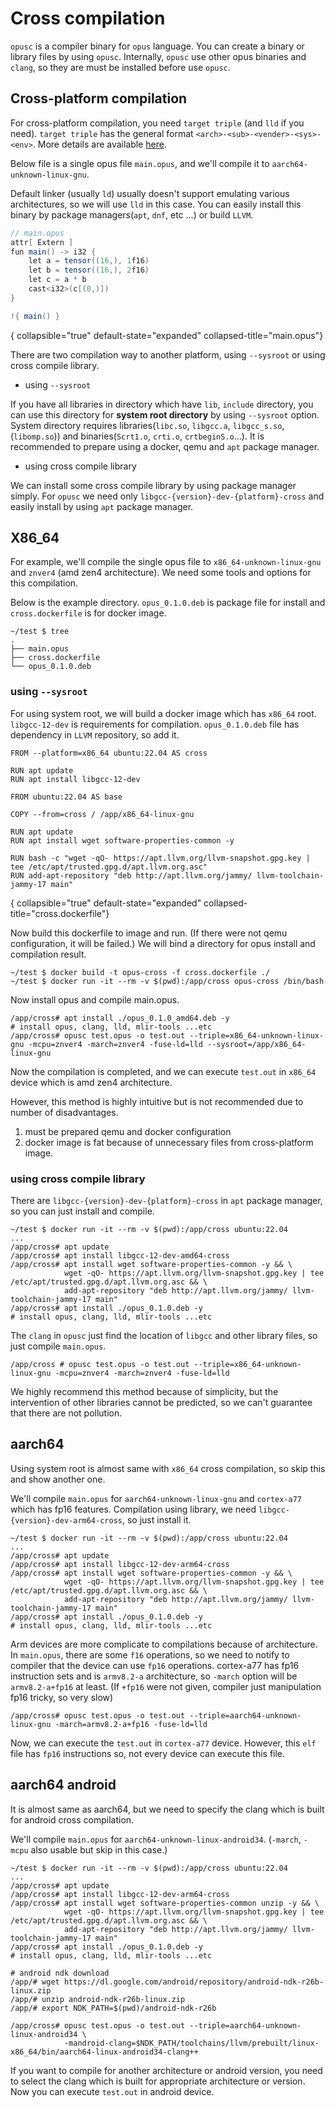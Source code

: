 # Cross compilation

`opusc` is a compiler binary for `opus` language. You can create a binary or library files by using `opusc`.
Internally, `opusc` use other opus binaries and `clang`, so they are must be installed before use `opusc`.

## Cross-platform compilation

For cross-platform compilation, you need `target triple` (and `lld` if you need). `target triple` has the general
format `<arch>-<sub>-<vender>-<sys>-<env>`. More details are
available [here](https://clang.llvm.org/docs/CrossCompilation.html).

Below file is a single opus file `main.opus`, and we'll compile it to `aarch64-unknown-linux-gnu`.

Default linker (usually `ld`) usually doesn't support emulating various architectures, so we will use `lld` in this
case. You can easily install this
binary by package managers(`apt`, `dnf`, etc ...) or build `LLVM`.

```C#
// main.opus
attr[ Extern ]
fun main() -> i32 {
    let a = tensor((16,), 1f16)
    let b = tensor((16,), 2f16)
    let c = a * b
    cast<i32>(c[(0,)])
}

!{ main() }
```

{ collapsible="true" default-state="expanded" collapsed-title="main.opus"}

There are two compilation way to another platform, using `--sysroot` or using cross compile library.

- using `--sysroot`

If you have all libraries in directory which have `lib`, `include` directory, you can use this directory for **system
root directory** by using `--sysroot` option. System directory requires
libraries(`libc.so`, `libgcc.a`, `libgcc_s.so`, (`libomp.so`)) and binaries(`Scrt1.o`, `crti.o`, `crtbeginS.o`...). It
is recommended to prepare using a docker, qemu and `apt` package manager.

- using cross compile library

We can install some cross compile library by using package manager simply. For `opusc` we need
only `libgcc-{version}-dev-{platform}-cross` and easily install by using `apt` package manager.

## X86_64

For example, we'll compile the single opus file to `x86_64-unknown-linux-gnu` and `znver4` (amd zen4 architecture). We
need some tools and options for this compilation.

Below is the example directory. `opus_0.1.0.deb` is package file for install and `cross.dockerfile` is for docker
image.

```Shell
~/test $ tree
.
├── main.opus
├── cross.dockerfile
└── opus_0.1.0.deb
```

### using `--sysroot`

For using system root, we will build a docker image which has `x86_64` root. `libgcc-12-dev` is requirements for
compilation. `opus_0.1.0.deb` file has dependency in `LLVM` repository, so add it.

```Docker
FROM --platform=x86_64 ubuntu:22.04 AS cross

RUN apt update
RUN apt install libgcc-12-dev

FROM ubuntu:22.04 AS base 

COPY --from=cross / /app/x86_64-linux-gnu

RUN apt update
RUN apt install wget software-properties-common -y

RUN bash -c "wget -qO- https://apt.llvm.org/llvm-snapshot.gpg.key | tee /etc/apt/trusted.gpg.d/apt.llvm.org.asc"
RUN add-apt-repository "deb http://apt.llvm.org/jammy/ llvm-toolchain-jammy-17 main"
```

{ collapsible="true" default-state="expanded" collapsed-title="cross.dockerfile"}

Now build this dockerfile to image and run. (If there were not qemu configuration, it will be failed.) We will bind a
directory for opus install and compilation result.

```Shell
~/test $ docker build -t opus-cross -f cross.dockerfile ./ 
~/test $ docker run -it --rm -v $(pwd):/app/cross opus-cross /bin/bash
```

Now install opus and compile main.opus.

```Shell
/app/cross# apt install ./opus_0.1.0_amd64.deb -y
# install opus, clang, lld, mlir-tools ...etc
/app/cross# opusc test.opus -o test.out --triple=x86_64-unknown-linux-gnu -mcpu=znver4 -march=znver4 -fuse-ld=lld --sysroot=/app/x86_64-linux-gnu
```

Now the compilation is completed, and we can execute `test.out` in `x86_64` device which is amd zen4 architecture.

However, this method is highly intuitive but is not recommended due to number of disadvantages.

1. must be prepared qemu and docker configuration
2. docker image is fat because of unnecessary files from cross-platform image.

### using cross compile library

There are `libgcc-{version}-dev-{platform}-cross` in `apt` package manager, so you can just install and compile.

```Shell
~/test $ docker run -it --rm -v $(pwd):/app/cross ubuntu:22.04
...
/app/cross# apt update
/app/cross# apt install libgcc-12-dev-amd64-cross
/app/cross# apt install wget software-properties-common -y && \
            wget -qO- https://apt.llvm.org/llvm-snapshot.gpg.key | tee /etc/apt/trusted.gpg.d/apt.llvm.org.asc && \
            add-apt-repository "deb http://apt.llvm.org/jammy/ llvm-toolchain-jammy-17 main"
/app/cross# apt install ./opus_0.1.0.deb -y
# install opus, clang, lld, mlir-tools ...etc
```

The `clang` in `opusc` just find the location of `libgcc` and other library files, so just compile `main.opus`.

```Shell
/app/cross # opusc test.opus -o test.out --triple=x86_64-unknown-linux-gnu -mcpu=znver4 -march=znver4 -fuse-ld=lld
```

We highly recommend this method because of simplicity, but the intervention of other libraries cannot be predicted, so
we can't guarantee that there are not pollution.

## aarch64

Using system root is almost same with `x86_64` cross compilation, so skip this and show another one.

We'll compile `main.opus` for `aarch64-unknown-linux-gnu` and `cortex-a77` which has fp16 features. Compilation using
library, we need `libgcc-{version}-dev-arm64-cross`, so just install it.

```Shell
~/test $ docker run -it --rm -v $(pwd):/app/cross ubuntu:22.04
...
/app/cross# apt update
/app/cross# apt install libgcc-12-dev-arm64-cross
/app/cross# apt install wget software-properties-common -y && \
            wget -qO- https://apt.llvm.org/llvm-snapshot.gpg.key | tee /etc/apt/trusted.gpg.d/apt.llvm.org.asc && \
            add-apt-repository "deb http://apt.llvm.org/jammy/ llvm-toolchain-jammy-17 main"
/app/cross# apt install ./opus_0.1.0.deb -y
# install opus, clang, lld, mlir-tools ...etc
```

Arm devices are more complicate to compilations because of architecture. In `main.opus`, there are some `f16`
operations, so we need to notify to compiler that the device can use `fp16` operations. cortex-a77 has fp16 instruction
sets and is `armv8.2-a` architecture, so `-march` option will be `armv8.2-a+fp16` at least. (If `+fp16` were not given,
compiler just manipulation fp16 tricky, so very slow)

```Shell
/app/cross# opusc test.opus -o test.out --triple=aarch64-unknown-linux-gnu -march=armv8.2-a+fp16 -fuse-ld=lld 
```

Now, we can execute the `test.out` in `cortex-a77` device. However, this `elf` file has `fp16` instructions so, not
every device can execute this file.

## aarch64 android

It is almost same as aarch64, but we need to specify the clang which is built for android cross compilation.

We'll compile `main.opus` for `aarch64-unknown-linux-android34`. (`-march`, `-mcpu` also usable but skip in this case.)

```Shell
~/test $ docker run -it --rm -v $(pwd):/app/cross ubuntu:22.04
...
/app/cross# apt update
/app/cross# apt install libgcc-12-dev-arm64-cross
/app/cross# apt install wget software-properties-common unzip -y && \
            wget -qO- https://apt.llvm.org/llvm-snapshot.gpg.key | tee /etc/apt/trusted.gpg.d/apt.llvm.org.asc && \
            add-apt-repository "deb http://apt.llvm.org/jammy/ llvm-toolchain-jammy-17 main"
/app/cross# apt install ./opus_0.1.0.deb -y
# install opus, clang, lld, mlir-tools ...etc

# android ndk download
/app/# wget https://dl.google.com/android/repository/android-ndk-r26b-linux.zip
/app/# unzip android-ndk-r26b-linux.zip 
/app/# export NDK_PATH=$(pwd)/android-ndk-r26b
```

```Shell
/app/cross# opusc test.opus -o test.out --triple=aarch64-unknown-linux-android34 \
            -mandroid-clang=$NDK_PATH/toolchains/llvm/prebuilt/linux-x86_64/bin/aarch64-linux-android34-clang++
```

If you want to compile for another architecture or android version, you need to select the clang which is built for
appropriate architecture or version. Now you can execute `test.out` in android device.

